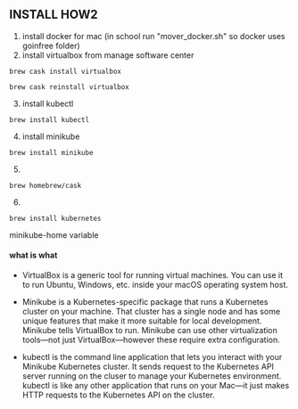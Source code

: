 ## INSTALL HOW2

1. install docker for mac (in school run "mover_docker.sh" so docker uses goinfree folder)
2. install virtualbox from manage software center
```
brew cask install virtualbox
```
```
brew cask reinstall virtualbox
```
3. install kubectl 
```
brew install kubectl
```
4. install minikube
```
brew install minikube
```
5. 
```
brew homebrew/cask
```
6. 
```
brew install kubernetes
```


minikube-home variable

#### what is what

 * VirtualBox is a generic tool for running virtual machines. 
You can use it to run Ubuntu, Windows, etc. inside your macOS 
operating system host.

* Minikube is a Kubernetes-specific package that runs a Kubernetes cluster on your machine. That cluster has a single node and has some unique features that make it more suitable for local development. Minikube tells VirtualBox to run. Minikube can use other virtualization tools—not just VirtualBox—however these require extra configuration.

* kubectl is the command line application that lets you interact with your Minikube Kubernetes cluster. It sends request to the Kubernetes API  server running on the cluser to manage your Kubernetes environment.  kubectl is like any other application that runs on your Mac—it just makes HTTP requests to the Kubernetes API on the cluster.